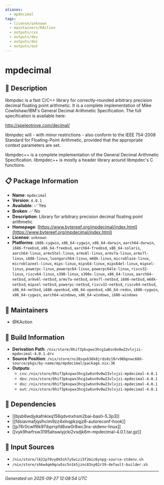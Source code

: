 ```yaml
---
aliases:
  - mpdecimal
tags:
  - license/unknown
  - maintainers/KAction
  - outputs/cxx
  - outputs/dev
  - outputs/doc
  - outputs/out
---
```


# mpdecimal

## 📝 Description

libmpdec is a fast C/C++ library for correctly-rounded arbitrary
precision decimal floating point arithmetic.  It is a complete
implementation of Mike Cowlishaw/IBM's General Decimal Arithmetic
Specification. The full specification is available here:

http://speleotrove.com/decimal/

libmpdec will - with minor restrictions - also conform to the IEEE
754-2008 Standard for Floating-Point Arithmetic, provided that the
appropriate context parameters are set.

libmpdec++ is a complete implementation of the General Decimal Arithmetic
Specification.  libmpdec++ is mostly a header library around libmpdec's C
functions.


## 📋 Package Information

- **Name**: `mpdecimal`
- **Version**: `4.0.1`
- **Available**: ✅ Yes
- **Broken**: ✅ No
- **Description**: Library for arbitrary precision decimal floating point arithmetic
- **Homepage**: [https://www.bytereef.org/mpdecimal/index.html](https://www.bytereef.org/mpdecimal/index.html)
- **License**: `unknown`
- **Platforms**: `i686-cygwin`, `x86_64-cygwin`, `x86_64-darwin`, `aarch64-darwin`, `i686-freebsd`, `x86_64-freebsd`, `aarch64-freebsd`, `x86_64-solaris`, `aarch64-linux`, `armv5tel-linux`, `armv6l-linux`, `armv7a-linux`, `armv7l-linux`, `i686-linux`, `loongarch64-linux`, `m68k-linux`, `microblaze-linux`, `microblazeel-linux`, `mips-linux`, `mips64-linux`, `mips64el-linux`, `mipsel-linux`, `powerpc-linux`, `powerpc64-linux`, `powerpc64le-linux`, `riscv32-linux`, `riscv64-linux`, `s390-linux`, `s390x-linux`, `x86_64-linux`, `aarch64-netbsd`, `armv6l-netbsd`, `armv7a-netbsd`, `armv7l-netbsd`, `i686-netbsd`, `m68k-netbsd`, `mipsel-netbsd`, `powerpc-netbsd`, `riscv32-netbsd`, `riscv64-netbsd`, `x86_64-netbsd`, `i686-openbsd`, `x86_64-openbsd`, `x86_64-redox`, `i686-cygwin`, `x86_64-cygwin`, `aarch64-windows`, `x86_64-windows`, `i686-windows`
## 👥 Maintainers

- @KAction


## 🔧 Build Information

- **Derivation Path**: `/nix/store/0hif3pkvpwx3hcg1w6sn9v0w23vlvjzi-mpdecimal-4.0.1.drv`
- **Source Position**: `/nix/store/ns30sqxb36k8jrds8z18rv96bpnwc60d-source/pkgs/by-name/mp/mpdecimal/package.nix:36`
- **Outputs**:
  - `cxx`:  `/nix/store/0hif3pkvpwx3hcg1w6sn9v0w23vlvjzi-mpdecimal-4.0.1`
  - `dev`:  `/nix/store/0hif3pkvpwx3hcg1w6sn9v0w23vlvjzi-mpdecimal-4.0.1`
  - `doc`:  `/nix/store/0hif3pkvpwx3hcg1w6sn9v0w23vlvjzi-mpdecimal-4.0.1`
  - `out`:  `/nix/store/0hif3pkvpwx3hcg1w6sn9v0w23vlvjzi-mpdecimal-4.0.1`

## 🔗 Dependencies

- [[bjsb6wdjykafnkixq156qdvmxhsm2bai-bash-5.3p3]]
- [[fdsiavmafjqslhcim9zz4xlnqpkzqjz8-autoreconf-hook]]
- [[p76r0cwlf6k97ibprrpfd8xw0r8wc3nx-stdenv-linux]]
- [[vyk9hwfrsw3195ahswiyjcki2vsdjk6m-mpdecimal-4.0.1.tar.gz]]

## 📁 Input Sources

- `/nix/store/l622p70vy8k5sh7y5wizi5f2mic6ynpg-source-stdenv.sh`
- `/nix/store/shkw4qm9qcw5sc5n1k5jznc83ny02r39-default-builder.sh`

---
*Generated on 2025-09-27 12:08:54 UTC*
